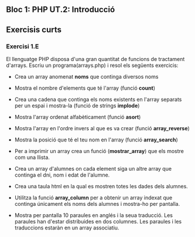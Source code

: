 ## Bloc 1: PHP UT.2: Introducció

## Exercisis curts

### Exercisi 1.E

El llenguatge PHP disposa d'una gran quantitat de funcions de tractament d'arrays. 
Escriu un programa(arrays.php) i resol els següents exercicis:

* Crea un array anomenat **noms** que continga diversos noms
* Mostra el nombre d'elements que té l'array (funció **count**)
* Crea una cadena que continga els noms existents en l'array separats per un espai i mostra-la (funció de strings **implode**)
* Mostra l'array ordenat alfabèticament (funció **asort**)
* Mostra l'array en l'ordre invers al que es va crear (funció **array_reverse**)
* Mostra la posició que té el teu nom en l'array (funció **array_search**)
* Per a imprimir un array crea un funció (**mostrar_array**) que els mostre com una llista.


* Crea un array d'alumnes on cada element siga un altre array que continga el dni, nom i edat de l'alumne.
* Crea una taula html en la qual es mostren totes les dades dels alumnes. 
* Utilitza la funció **array_column** per a obtenir un array indexat que continga únicament els noms dels alumnes i mostra-ho per pantalla.


* Mostra per pantalla 10 paraules en anglés i la seua traducció. Les paraules han d'estar distribuides en dos columnes.  Les paraules i les traduccions estaràn en un array associatiu.
